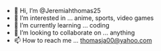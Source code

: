 - 👋 Hi, I’m @Jeremiahthomas25
- 👀 I’m interested in ... anime, sports, video games 
- 🌱 I’m currently learning ... coding
- 💞️ I’m looking to collaborate on ... anything 
- 📫 How to reach me ... thomasja00@yahoo.com

<!---
Jeremiahthomas25/Jeremiahthomas25 is a ✨ special ✨ repository because its `README.md` (this file) appears on your GitHub profile.
You can click the Preview link to take a look at your changes.
--->

